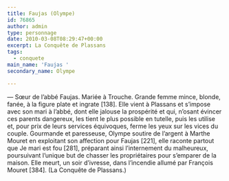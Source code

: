 ```yaml
---
title: Faujas (Olympe)
id: 76865
author: admin
type: personnage
date: 2010-03-08T08:29:47+00:00
excerpt: La Conquête de Plassans
tags:
  - conquete
main_name: 'Faujas '
secondary_name: Olympe

---
```

— Sœur de l&rsquo;abbé Faujas. Mariée à Trouche. Grande femme mince, blonde, fanée, à la figure plate et ingrate [138]. Elle vient à Plassans et s&rsquo;impose avec son mari à l&rsquo;abbé, dont elle jalouse la prospérité et qui, n&rsquo;osant évincer ces parents dangereux, les tient le plus possible en tutelle, puis les utilise et, pour prix de leurs services équivoques, ferme les yeux sur les vices du couple. Gourmande et paresseuse, Olympe soutire de l&rsquo;argent à Marthe Mouret en exploitant son affection pour Faujas [221], elle raconte partout que Je mari est fou [281], préparant ainsi l&rsquo;internement du malheureux, poursuivant l&rsquo;unique but de chasser les propriétaires pour s&rsquo;emparer de la maison. Elle meurt, un soir d&rsquo;ivresse, dans l&rsquo;incendie allumé par François Mouret [384]. (La Conquête de Plassans.)
